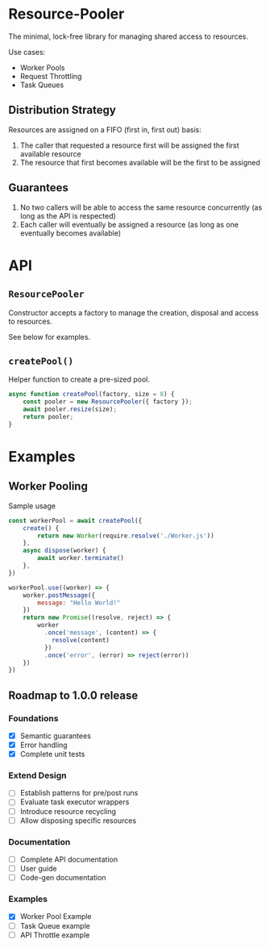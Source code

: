 # Resource-Pooler

The minimal, lock-free library for managing shared access to resources.

Use cases:

- Worker Pools
- Request Throttling
- Task Queues

## Distribution Strategy

Resources are assigned on a FIFO (first in, first out) basis:

1. The caller that requested a resource first will be assigned the first available resource
2. The resource that first becomes available will be the first to be assigned

## Guarantees

1. No two callers will be able to access the same resource concurrently (as long as the API is respected)
2. Each caller will eventually be assigned a resource (as long as one eventually becomes available)

# API

## `ResourcePooler`

Constructor accepts a factory to manage the creation, disposal and access to resources.

See below for examples.

## `createPool()`

Helper function to create a pre-sized pool.

```js
async function createPool(factory, size = 8) {
    const pooler = new ResourcePooler({ factory });
    await pooler.resize(size);
    return pooler;
}
```

# Examples

## Worker Pooling

Sample usage

```js
const workerPool = await createPool({
    create() {
        return new Worker(require.resolve('./Worker.js'))
    },
    async dispose(worker) {
        await worker.terminate()
    },
})

workerPool.use((worker) => {
    worker.postMessage({
        message: "Hello World!"
    })
    return new Promise((resolve, reject) => {
        worker
          .once('message', (content) => {
            resolve(content)
          })
          .once('error', (error) => reject(error))
    })
})
```

## Roadmap to 1.0.0 release

### Foundations

- [x] Semantic guarantees
- [x] Error handling
- [x] Complete unit tests

### Extend Design

- [ ] Establish patterns for pre/post runs
- [ ] Evaluate task executor wrappers
- [ ] Introduce resource recycling
- [ ] Allow disposing specific resources

### Documentation
- [ ] Complete API documentation
- [ ] User guide
- [ ] Code-gen documentation

### Examples
- [x] Worker Pool Example
- [ ] Task Queue example
- [ ] API Throttle example